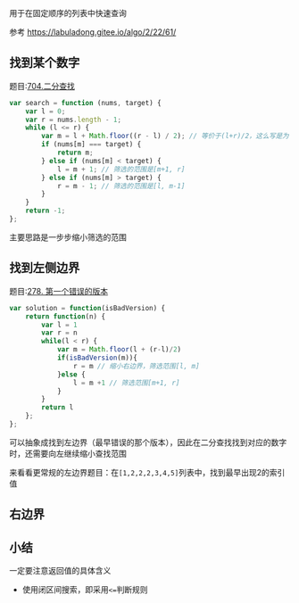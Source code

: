 

用于在固定顺序的列表中快速查询

参考 https://labuladong.gitee.io/algo/2/22/61/

## 找到某个数字

题目:[704.二分查找](https://leetcode-cn.com/problems/binary-search/)

```js
var search = function (nums, target) {
    var l = 0;
    var r = nums.length - 1;
    while (l <= r) {
        var m = l + Math.floor((r - l) / 2); // 等价于(l+r)/2，这么写是为了防止l+r过大溢出
        if (nums[m] === target) {
            return m;
        } else if (nums[m] < target) {
            l = m + 1; // 筛选的范围是[m+1, r]
        } else if (nums[m] > target) {
            r = m - 1; // 筛选的范围是[l, m-1]
        }
    }
    return -1;
};
```
主要思路是一步步缩小筛选的范围

## 找到左侧边界

题目:[278. 第一个错误的版本](https://leetcode-cn.com/problems/first-bad-version/submissions/)

```js
var solution = function(isBadVersion) {
    return function(n) {
        var l = 1
        var r = n
        while(l < r) {
            var m = Math.floor(l + (r-l)/2)
            if(isBadVersion(m)){
                r = m // 缩小右边界，筛选范围[l, m]
            }else {
                l = m +1 // 筛选范围[m+1, r]
            }
        } 
        return l
    };
};
```

可以抽象成找到左边界（最早错误的那个版本），因此在二分查找找到对应的数字时，还需要向左继续缩小查找范围

来看看更常规的左边界题目：在`[1,2,2,2,3,4,5]`列表中，找到最早出现2的索引值





## 右边界

## 小结

一定要注意返回值的具体含义

* 使用闭区间搜索，即采用`<=`判断规则

